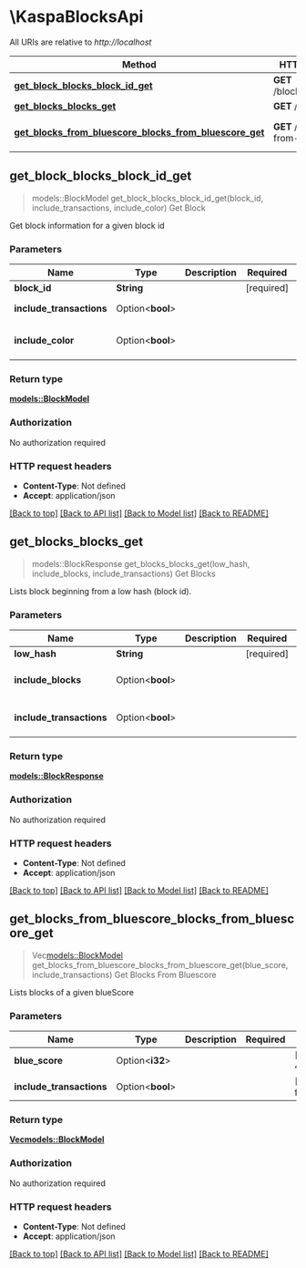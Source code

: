 # \KaspaBlocksApi

All URIs are relative to *http://localhost*

Method | HTTP request | Description
------------- | ------------- | -------------
[**get_block_blocks_block_id_get**](KaspaBlocksApi.md#get_block_blocks_block_id_get) | **GET** /blocks/{blockId} | Get Block
[**get_blocks_blocks_get**](KaspaBlocksApi.md#get_blocks_blocks_get) | **GET** /blocks | Get Blocks
[**get_blocks_from_bluescore_blocks_from_bluescore_get**](KaspaBlocksApi.md#get_blocks_from_bluescore_blocks_from_bluescore_get) | **GET** /blocks-from-bluescore | Get Blocks From Bluescore



## get_block_blocks_block_id_get

> models::BlockModel get_block_blocks_block_id_get(block_id, include_transactions, include_color)
Get Block

Get block information for a given block id

### Parameters


Name | Type | Description  | Required | Notes
------------- | ------------- | ------------- | ------------- | -------------
**block_id** | **String** |  | [required] |
**include_transactions** | Option<**bool**> |  |  |[default to true]
**include_color** | Option<**bool**> |  |  |[default to false]

### Return type

[**models::BlockModel**](BlockModel.md)

### Authorization

No authorization required

### HTTP request headers

- **Content-Type**: Not defined
- **Accept**: application/json

[[Back to top]](#) [[Back to API list]](../README.md#documentation-for-api-endpoints) [[Back to Model list]](../README.md#documentation-for-models) [[Back to README]](../README.md)


## get_blocks_blocks_get

> models::BlockResponse get_blocks_blocks_get(low_hash, include_blocks, include_transactions)
Get Blocks

Lists block beginning from a low hash (block id).

### Parameters


Name | Type | Description  | Required | Notes
------------- | ------------- | ------------- | ------------- | -------------
**low_hash** | **String** |  | [required] |
**include_blocks** | Option<**bool**> |  |  |[default to false]
**include_transactions** | Option<**bool**> |  |  |[default to false]

### Return type

[**models::BlockResponse**](BlockResponse.md)

### Authorization

No authorization required

### HTTP request headers

- **Content-Type**: Not defined
- **Accept**: application/json

[[Back to top]](#) [[Back to API list]](../README.md#documentation-for-api-endpoints) [[Back to Model list]](../README.md#documentation-for-models) [[Back to README]](../README.md)


## get_blocks_from_bluescore_blocks_from_bluescore_get

> Vec<models::BlockModel> get_blocks_from_bluescore_blocks_from_bluescore_get(blue_score, include_transactions)
Get Blocks From Bluescore

Lists blocks of a given blueScore

### Parameters


Name | Type | Description  | Required | Notes
------------- | ------------- | ------------- | ------------- | -------------
**blue_score** | Option<**i32**> |  |  |[default to 43679173]
**include_transactions** | Option<**bool**> |  |  |[default to false]

### Return type

[**Vec<models::BlockModel>**](BlockModel.md)

### Authorization

No authorization required

### HTTP request headers

- **Content-Type**: Not defined
- **Accept**: application/json

[[Back to top]](#) [[Back to API list]](../README.md#documentation-for-api-endpoints) [[Back to Model list]](../README.md#documentation-for-models) [[Back to README]](../README.md)

